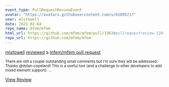 ```yaml
---
event_type: PullRequestReviewEvent
avatar: "https://avatars.githubusercontent.com/u/6109571?"
user: mlstowell
date: 2023-02-04
repo_name: mfem/mfem
html_url: https://github.com/mfem/mfem/pull/3363#pullrequestreview-1284080492
repo_url: https://github.com/mfem/mfem
---
```


<a href='https://github.com/mlstowell' target='_blank'>mlstowell</a> <a href='https://github.com/mfem/mfem/pull/3363#pullrequestreview-1284080492' target='_blank'>reviewed</a> a <a href='https://github.com/mfem/mfem/pull/3363' target='_blank'>mfem/mfem pull request</a>

<small>There are still a couple outstanding small comments but I'm sure they will be addressed. Thanks @dylan-copeland! This is a useful tool (and a challenge to other developers to add mixed element support). ...</small>

<a href='https://github.com/mfem/mfem/pull/3363#pullrequestreview-1284080492' target='_blank'>View Review</a>